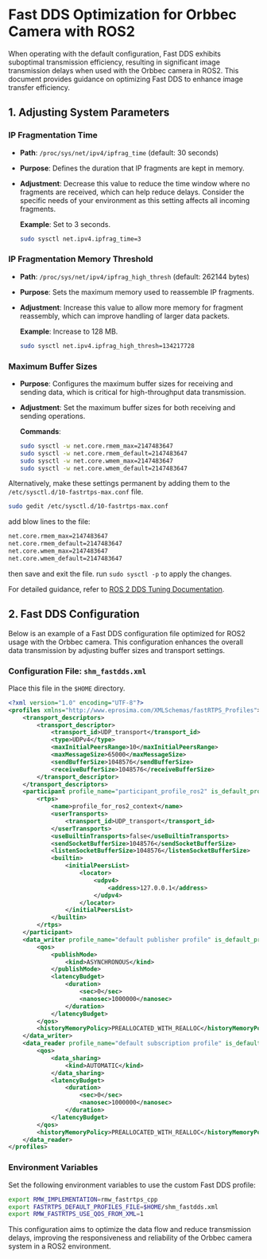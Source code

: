 # Fast DDS Optimization for Orbbec Camera with ROS2

When operating with the default configuration, Fast DDS exhibits suboptimal transmission efficiency, resulting in
significant image transmission delays when used with the Orbbec camera in ROS2. This document provides guidance on
optimizing Fast DDS to enhance image transfer efficiency.

## 1. Adjusting System Parameters

### IP Fragmentation Time

- **Path**: `/proc/sys/net/ipv4/ipfrag_time` (default: 30 seconds)
- **Purpose**: Defines the duration that IP fragments are kept in memory.
- **Adjustment**: Decrease this value to reduce the time window where no fragments are received, which can help reduce
  delays. Consider the specific needs of your environment as this setting affects all incoming fragments.

  **Example**: Set to 3 seconds.

  ```bash
  sudo sysctl net.ipv4.ipfrag_time=3
  ```

### IP Fragmentation Memory Threshold

- **Path**: `/proc/sys/net/ipv4/ipfrag_high_thresh` (default: 262144 bytes)
- **Purpose**: Sets the maximum memory used to reassemble IP fragments.
- **Adjustment**: Increase this value to allow more memory for fragment reassembly, which can improve handling of larger
  data packets.

  **Example**: Increase to 128 MB.

  ```bash
  sudo sysctl net.ipv4.ipfrag_high_thresh=134217728
  ```

### Maximum Buffer Sizes

- **Purpose**: Configures the maximum buffer sizes for receiving and sending data, which is critical for high-throughput
  data transmission.
- **Adjustment**: Set the maximum buffer sizes for both receiving and sending operations.

  **Commands**:

  ```bash
  sudo sysctl -w net.core.rmem_max=2147483647
  sudo sysctl -w net.core.rmem_default=2147483647
  sudo sysctl -w net.core.wmem_max=2147483647
  sudo sysctl -w net.core.wmem_default=2147483647
  ```

Alternatively, make these settings permanent by adding them to the `/etc/sysctl.d/10-fastrtps-max.conf` file.

```bash
sudo gedit /etc/sysctl.d/10-fastrtps-max.conf
```

add blow lines to the file:

```bash
net.core.rmem_max=2147483647
net.core.rmem_default=2147483647
net.core.wmem_max=2147483647
net.core.wmem_default=2147483647
```

then save and exit the file. run `sudo sysctl -p` to apply the changes.

For detailed guidance, refer
to [ROS 2 DDS Tuning Documentation](https://docs.ros.org/en/foxy/How-To-Guides/DDS-tuning.html).

## 2. Fast DDS Configuration

Below is an example of a Fast DDS configuration file optimized for ROS2 usage with the Orbbec camera. This configuration
enhances the overall data transmission by adjusting buffer sizes and transport settings.

### Configuration File: `shm_fastdds.xml`

Place this file in the `$HOME` directory.

```xml
<?xml version="1.0" encoding="UTF-8"?>
<profiles xmlns="http://www.eprosima.com/XMLSchemas/fastRTPS_Profiles">
    <transport_descriptors>
        <transport_descriptor>
            <transport_id>UDP_transport</transport_id>
            <type>UDPv4</type>
            <maxInitialPeersRange>10</maxInitialPeersRange>
            <maxMessageSize>65000</maxMessageSize>
            <sendBufferSize>1048576</sendBufferSize>
            <receiveBufferSize>1048576</receiveBufferSize>
        </transport_descriptor>
    </transport_descriptors>
    <participant profile_name="participant_profile_ros2" is_default_profile="true">
        <rtps>
            <name>profile_for_ros2_context</name>
            <userTransports>
                <transport_id>UDP_transport</transport_id>
            </userTransports>
            <useBuiltinTransports>false</useBuiltinTransports>
            <sendSocketBufferSize>1048576</sendSocketBufferSize>
            <listenSocketBufferSize>1048576</listenSocketBufferSize>
            <builtin>
                <initialPeersList>
                    <locator>
                        <udpv4>
                            <address>127.0.0.1</address>
                        </udpv4>
                    </locator>
                </initialPeersList>
            </builtin>
        </rtps>
    </participant>
    <data_writer profile_name="default publisher profile" is_default_profile="true">
        <qos>
            <publishMode>
                <kind>ASYNCHRONOUS</kind>
            </publishMode>
            <latencyBudget>
                <duration>
                    <sec>0</sec>
                    <nanosec>1000000</nanosec>
                </duration>
            </latencyBudget>
        </qos>
        <historyMemoryPolicy>PREALLOCATED_WITH_REALLOC</historyMemoryPolicy>
    </data_writer>
    <data_reader profile_name="default subscription profile" is_default_profile="true">
        <qos>
            <data_sharing>
                <kind>AUTOMATIC</kind>
            </data_sharing>
            <latencyBudget>
                <duration>
                    <sec>0</sec>
                    <nanosec>1000000</nanosec>
                </duration>
            </latencyBudget>
        </qos>
        <historyMemoryPolicy>PREALLOCATED_WITH_REALLOC</historyMemoryPolicy>
    </data_reader>
</profiles>
```

### Environment Variables

Set the following environment variables to use the custom Fast DDS profile:

```bash
export RMW_IMPLEMENTATION=rmw_fastrtps_cpp
export FASTRTPS_DEFAULT_PROFILES_FILE=$HOME/shm_fastdds.xml
export RMW_FASTRTPS_USE_QOS_FROM_XML=1
```

This configuration aims to optimize the data flow and reduce transmission delays, improving the responsiveness and
reliability of the Orbbec camera system in a ROS2 environment.
